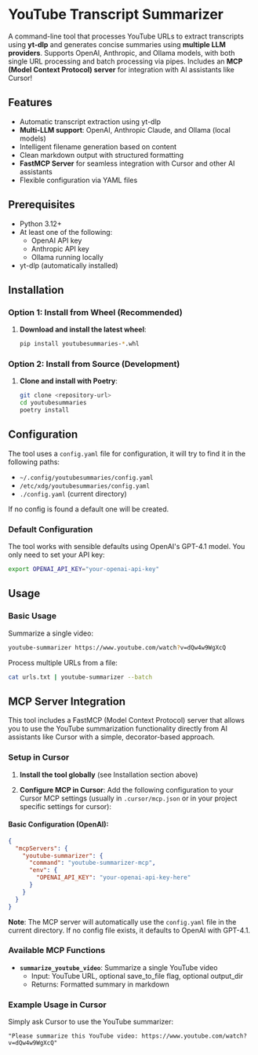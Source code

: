 # YouTube Transcript Summarizer

A command-line tool that processes YouTube URLs to extract transcripts using **yt-dlp** and generates concise summaries using **multiple LLM providers**. Supports OpenAI, Anthropic, and Ollama models, with both single URL processing and batch processing via pipes. Includes an **MCP (Model Context Protocol) server** for integration with AI assistants like Cursor!

## Features

- Automatic transcript extraction using yt-dlp
- **Multi-LLM support**: OpenAI, Anthropic Claude, and Ollama (local models)
- Intelligent filename generation based on content
- Clean markdown output with structured formatting
- **FastMCP Server** for seamless integration with Cursor and other AI assistants
- Flexible configuration via YAML files

## Prerequisites

- Python 3.12+
- At least one of the following:
  - OpenAI API key
  - Anthropic API key
  - Ollama running locally
- yt-dlp (automatically installed)

## Installation

### Option 1: Install from Wheel (Recommended)

1. **Download and install the latest wheel**:
   ```bash
   pip install youtubesummaries-*.whl
   ```

### Option 2: Install from Source (Development)

1. **Clone and install with Poetry**:
   ```bash
   git clone <repository-url>
   cd youtubesummaries
   poetry install
   ```

## Configuration

The tool uses a `config.yaml` file for configuration, it will try to find it in the following paths:

- `~/.config/youtubesummaries/config.yaml`
- `/etc/xdg/youtubesummaries/config.yaml`
- `./config.yaml` (current directory)

If no config is found a default one will be created.

### Default Configuration

The tool works with sensible defaults using OpenAI's GPT-4.1 model. You only need to set your API key:

```bash
export OPENAI_API_KEY="your-openai-api-key"
```

## Usage

### Basic Usage

Summarize a single video:
```bash
youtube-summarizer https://www.youtube.com/watch?v=dQw4w9WgXcQ
```

Process multiple URLs from a file:
```bash
cat urls.txt | youtube-summarizer --batch
```

## MCP Server Integration

This tool includes a FastMCP (Model Context Protocol) server that allows you to use the YouTube summarization functionality directly from AI assistants like Cursor with a simple, decorator-based approach.

### Setup in Cursor

1. **Install the tool globally** (see Installation section above)

2. **Configure MCP in Cursor**:
   Add the following configuration to your Cursor MCP settings (usually in `.cursor/mcp.json` or in your project specific settings for cursor):

#### Basic Configuration (OpenAI):

```json
{
  "mcpServers": {
    "youtube-summarizer": {
      "command": "youtube-summarizer-mcp",
      "env": {
        "OPENAI_API_KEY": "your-openai-api-key-here"
      }
    }
  }
}
```

**Note**: The MCP server will automatically use the `config.yaml` file in the current directory. If no config file exists, it defaults to OpenAI with GPT-4.1.

### Available MCP Functions

- **`summarize_youtube_video`**: Summarize a single YouTube video
  - Input: YouTube URL, optional save_to_file flag, optional output_dir
  - Returns: Formatted summary in markdown

### Example Usage in Cursor

Simply ask Cursor to use the YouTube summarizer:

```
"Please summarize this YouTube video: https://www.youtube.com/watch?v=dQw4w9WgXcQ"
```